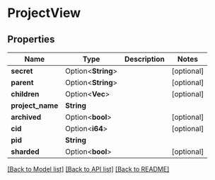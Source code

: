 # ProjectView

## Properties

Name | Type | Description | Notes
------------ | ------------- | ------------- | -------------
**secret** | Option<**String**> |  | [optional]
**parent** | Option<**String**> |  | [optional]
**children** | Option<**Vec<String>**> |  | [optional]
**project_name** | **String** |  | 
**archived** | Option<**bool**> |  | [optional]
**cid** | Option<**i64**> |  | [optional]
**pid** | **String** |  | 
**sharded** | Option<**bool**> |  | [optional]

[[Back to Model list]](../README.md#documentation-for-models) [[Back to API list]](../README.md#documentation-for-api-endpoints) [[Back to README]](../README.md)


